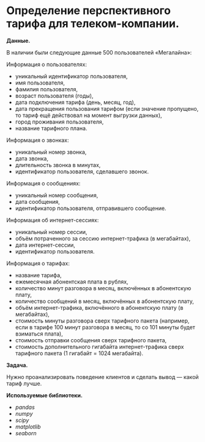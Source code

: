 
# Определение перспективного тарифа для телеком-компании.

**Данные.**

В наличии были следующие данные 500 пользователей «Мегалайна»:

Информация о пользователях:
- уникальный идентификатор пользователя,
- имя пользователя,
- фамилия пользователя,
- возраст пользователя (годы),
- дата подключения тарифа (день, месяц, год),
- дата прекращения пользования тарифом (если значение пропущено, то тариф ещё действовал на момент выгрузки данных),
- город проживания пользователя,
- название тарифного плана.

Информация о звонках:
- уникальный номер звонка,
- дата звонка,
- длительность звонка в минутах,
- идентификатор пользователя, сделавшего звонок.

Информация о сообщениях:
- уникальный номер сообщения,
- дата сообщения,
- идентификатор пользователя, отправившего сообщение.

Информация об интернет-сессиях:
- уникальный номер сессии,
- объём потраченного за сессию интернет-трафика (в мегабайтах),
- дата интернет-сессии,
- идентификатор пользователя.

Информация о тарифах:
- название тарифа,
- ежемесячная абонентская плата в рублях,
- количество минут разговора в месяц, включённых в абонентскую плату,
- количество сообщений в месяц, включённых в абонентскую плату,
- объём интернет-трафика, включённого в абонентскую плату (в мегабайтах),
- стоимость минуты разговора сверх тарифного пакета (например, если в тарифе 100 минут разговора в месяц, то со 101 минуты будет взиматься плата),
- стоимость отправки сообщения сверх тарифного пакета,
- стоимость дополнительного гигабайта интернет-трафика сверх тарифного пакета (1 гигабайт = 1024 мегабайта).

**Задача.**

Нужно проанализировать поведение клиентов и сделать вывод — какой тариф лучше.
        
**Используемые библиотеки.**
        
- *pandas*
- *numpy*
- *scipy*
- *matplotlib*
- *seaborn*
